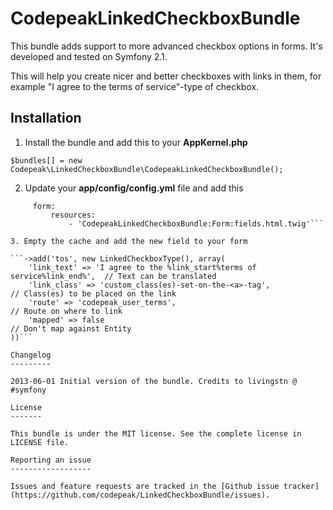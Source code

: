 CodepeakLinkedCheckboxBundle
============================

This bundle adds support to more advanced checkbox options in forms. It's developed and tested on Symfony 2.1.

This will help you create nicer and better checkboxes with links in them, for example "I agree to the terms of service"-type of checkbox.

Installation
------------

1. Install the bundle and add this to your __AppKernel.php__

```$bundles[] = new Codepeak\LinkedCheckboxBundle\CodepeakLinkedCheckboxBundle();```

2. Update your __app/config/config.yml__ file and add this

```twig:
     form:
         resources:
             - 'CodepeakLinkedCheckboxBundle:Form:fields.html.twig'```

3. Empty the cache and add the new field to your form

```->add('tos', new LinkedCheckboxType(), array(
    'link_text' => 'I agree to the %link_start%terms of service%link_end%',  // Text can be translated
    'link_class' => 'custom_class(es)-set-on-the-<a>-tag',					 // Class(es) to be placed on the link
    'route' => 'codepeak_user_terms',										 // Route on where to link
    'mapped' => false														 // Don't map against Entity
))``` 

Changelog
---------

2013-06-01 Initial version of the bundle. Credits to livingstn @ #symfony

License
-------

This bundle is under the MIT license. See the complete license in LICENSE file.

Reporting an issue
------------------

Issues and feature requests are tracked in the [Github issue tracker](https://github.com/codepeak/LinkedCheckboxBundle/issues).
